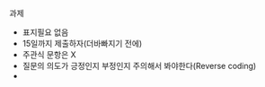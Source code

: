 


과제
* 표지필요 없음
* 15일까지 제출하자(더바빠지기 전에)
* 주관식 문항은 X
* 질문의 의도가 긍정인지 부정인지 주의해서 봐야한다(Reverse coding)
* 
<!--stackedit_data:
eyJoaXN0b3J5IjpbLTc0MjkzNDE0Nyw3MzA5OTgxMTZdfQ==
-->